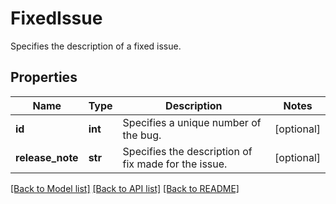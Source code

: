 # FixedIssue

Specifies the description of a fixed issue.

## Properties
Name | Type | Description | Notes
------------ | ------------- | ------------- | -------------
**id** | **int** | Specifies a unique number of the bug. | [optional] 
**release_note** | **str** | Specifies the description of fix made for the issue. | [optional] 

[[Back to Model list]](../README.md#documentation-for-models) [[Back to API list]](../README.md#documentation-for-api-endpoints) [[Back to README]](../README.md)


